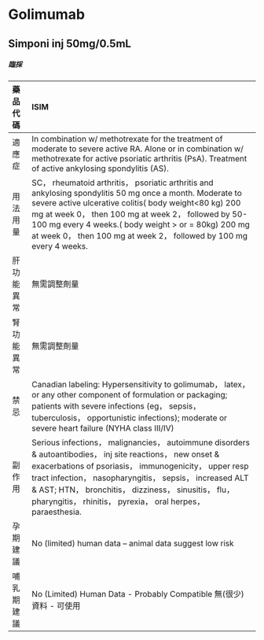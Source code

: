# Golimumab

## Simponi inj 50mg/0.5mL

##### 臨採

| 藥品代碼   | ISIM                                                                                                                                                                                                                                                                                                                                                    |
|:-----------|:--------------------------------------------------------------------------------------------------------------------------------------------------------------------------------------------------------------------------------------------------------------------------------------------------------------------------------------------------------|
| 適應症     | In combination w/ methotrexate for the treatment of moderate to severe active RA. Alone or in combination w/ methotrexate for active psoriatic arthritis (PsA). Treatment of active ankylosing spondylitis (AS).                                                                                                                                        |
| 用法用量   | SC， rheumatoid arthritis， psoriatic arthritis and ankylosing spondylitis 50 mg once a month. Moderate to severe active ulcerative colitis( body weight<80 kg) 200 mg at week 0， then 100 mg at week 2， followed by 50-100 mg every 4 weeks.( body weight > or = 80kg) 200 mg at week 0， then 100 mg at week 2， followed by 100 mg every 4 weeks.  |
| 肝功能異常 | 無需調整劑量                                                                                                                                                                                                                                                                                                                                            |
| 腎功能異常 | 無需調整劑量                                                                                                                                                                                                                                                                                                                                            |
| 禁忌       | Canadian labeling: Hypersensitivity to golimumab， latex， or any other component of formulation or packaging; patients with severe infections (eg， sepsis， tuberculosis， opportunistic infections); moderate or severe heart failure (NYHA class III/IV)                                                                                            |
| 副作用     | Serious infections， malignancies， autoimmune disorders & autoantibodies， inj site reactions， new onset & exacerbations of psoriasis， immunogenicity， upper resp tract infection， nasopharyngitis， sepsis， increased ALT & AST; HTN， bronchitis， dizziness， sinusitis， flu， pharyngitis， rhinitis， pyrexia， oral herpes， paraesthesia. |
| 孕期建議   | No (limited) human data – animal data suggest low risk                                                                                                                                                                                                                                                                                                  |
| 哺乳期建議 | No (Limited) Human Data - Probably Compatible 無(很少)資料 - 可使用                                                                                                                                                                                                                                                                                     |

